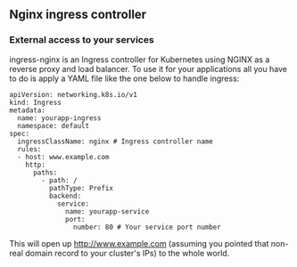 ## Nginx ingress controller

### External access to your services

ingress-nginx is an Ingress controller for Kubernetes using NGINX as a reverse proxy and load balancer. To use it for your applications all you have to do is apply a YAML file like the one below to handle ingress:

```
apiVersion: networking.k8s.io/v1
kind: Ingress
metadata:
  name: yourapp-ingress
  namespace: default
spec:
  ingressClassName: nginx # Ingress controller name
  rules:
  - host: www.example.com
    http:
      paths:
        - path: /
          pathType: Prefix
          backend:
            service:
              name: yourapp-service
              port:
                number: 80 # Your service port number
```

This will open up http://www.example.com (assuming you pointed that non-real domain record to your cluster's IPs) to the whole world.

